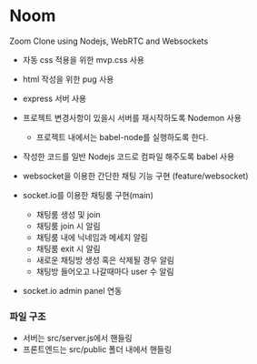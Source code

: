 # Noom

Zoom Clone using Nodejs, WebRTC and Websockets

- 자동 css 적용을 위한 mvp.css 사용
- html 작성을 위한 pug 사용
- express 서버 사용
- 프로젝트 변경사항이 있을시 서버를 재시작하도록 Nodemon 사용
  - 프로젝트 내에서는 babel-node를 실행하도록 한다.
- 작성한 코드를 일반 Nodejs 코드로 컴파일 해주도록 babel 사용

- websocket을 이용한 간단한 채팅 기능 구현 (feature/websocket)
- socket.io를 이용한 채팅룸 구현(main)
  - 채팅룸 생성 및 join
  - 채팅룸 join 시 알림
  - 채팅룸 내에 닉네임과 메세지 알림
  - 채팅룸 exit 시 알림
  - 새로운 채팅방 생성 혹은 삭제될 경우 알림
  - 채팅방 들어오고 나갈때마다 user 수 알림
- socket.io admin panel 연동

### 파일 구조

- 서버는 src/server.js에서 핸들링
- 프론트엔드는 src/public 폴더 내에서 핸들링
